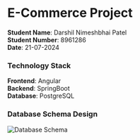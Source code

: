# E-Commerce Project

**Student Name**: Darshil Nimeshbhai Patel  
**Student Number**: 8961286  
**Date**: 21-07-2024

### Technology Stack

**Frontend**: Angular  
**Backend**: SpringBoot  
**Database**: PostgreSQL

### Database Schema Design

![Database Schema](https://github.com/user-attachments/assets/9318677a-5911-4318-83fd-1518a00171b5)


